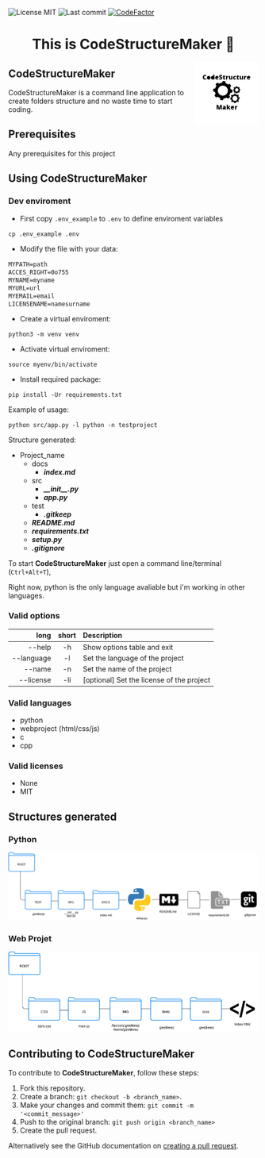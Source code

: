 <!-- start project-info -->
<!--
project_title: CodeStructureMaker
github_project: https://github.com/Radega1993/CodeStructureMaker
license: MIT
icon: img/logo.svg
homepage: https://www.radega.com
license-badge: True
lastcommit-badge: True
codefactor-badge: True
--->

<!-- end project-info -->

<!-- start badges -->

![License MIT](https://img.shields.io/badge/MIT-license-green)
![Last commit](https://img.shields.io/github/last-commit/Radega1993/CodeStructureMaker)
[![CodeFactor](https://www.codefactor.io/repository/github/radega1993/codestructuremaker/badge)](https://www.codefactor.io/repository/github/radega1993/codestructuremaker)
<!-- end badges -->

<!-- start description -->
<h1 align="center">This is <span id="project_title">CodeStructureMaker</span> 👋</h1>
<p>
<a href="https://www.radega.com" id="homepage" rel="nofollow">
<img align="right" height="128" id="icon" src="img/logo.svg" width="128"/>
</a>
</p>
<h2>CodeStructureMaker</h2>
<p><span id="project_title">CodeStructureMaker</span> is a command line application to create folders structure and no waste time to start coding.

<!-- end description -->

<!-- start prerequisites -->
## Prerequisites

Any prerequisites for this project

<!-- end prerequisites -->

<!-- start using -->
## Using <span id="project_title">CodeStructureMaker</span>

### Dev enviroment

- First copy `.env_example` to `.env` to define enviroment variables
```
cp .env_example .env
```

- Modify the file with your data:
```
MYPATH=path
ACCES_RIGHT=0o755
MYNAME=myname
MYURL=url
MYEMAIL=email
LICENSENAME=namesurname
```

- Create a virtual enviroment:
```
python3 -m venv venv
```

- Activate virtual enviroment:
```
source myenv/bin/activate
```

- Install required package:
```
pip install -Ur requirements.txt
```

Example of usage:
```
python src/app.py -l python -n testproject
```

Structure generated:

- Project_name
  - docs
    - ***index.md***
  - src
    - ***\_\_init\_\_.py***
    - ***app.py***
  - test
    - ***.gitkeep***
  - ***README.md***
  - ***requirements.txt***
  - ***setup.py***
  - ***.gitignore***

To start **<span id="project_title">CodeStructureMaker</span>** just open a command line/terminal (`Ctrl+Alt+T`),

Right now, python is the only language avaliable but i'm working in other languages.

### Valid options

| long | short | Description |
| ---: | :---: | :---------- |
| --help | -h | Show options table and exit |
| --language | -l | Set the language of the project |
| --name | -n | Set the name of the project |
| --license | -li | [optional] Set the license of the project |

### Valid languages

- python
- webproject (html/css/js)
- c
- cpp

### Valid licenses

- None
- MIT

<!-- end using -->


## Structures generated

### Python
![python](img/python_structure.png)

### Web Projet
![webproject](img/webproject_structure.png)

<!-- start contributing -->
## Contributing to <span id="project_title">CodeStructureMaker</span>

To contribute to **<span id="project_title">CodeStructureMaker</span>**, follow these steps:

1. Fork this repository.
2. Create a branch: `git checkout -b <branch_name>`.
3. Make your changes and commit them: `git commit -m '<commit_message>'`
4. Push to the original branch: `git push origin <branch_name>`
5. Create the pull request.

Alternatively see the GitHub documentation on [creating a pull request](https://help.github.com/en/github/collaborating-with-issues-and-pull-requests/creating-a-pull-request).

<!-- end contributing -->
